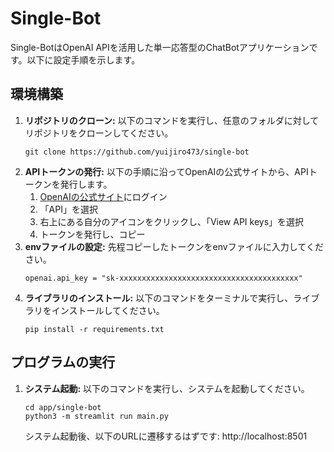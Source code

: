 # Single-Bot
Single-BotはOpenAI APIを活用した単一応答型のChatBotアプリケーションです。以下に設定手順を示します。
## 環境構築
1. **リポジトリのクローン:** 以下のコマンドを実行し、任意のフォルダに対してリポジトリをクローンしてください。
    ```
    git clone https://github.com/yuijiro473/single-bot
    ```
2. **APIトークンの発行:** 以下の手順に沿ってOpenAIの公式サイトから、APIトークンを発行します。
    1. [OpenAIの公式サイト](https://openai.com/product)にログイン
    2. 「API」を選択
    3. 右上にある自分のアイコンをクリックし、「View API keys」を選択
    4. トークンを発行し、コピー
3. **envファイルの設定:** 先程コピーしたトークンをenvファイルに入力してください。
    ```
    openai.api_key = "sk-xxxxxxxxxxxxxxxxxxxxxxxxxxxxxxxxxxxxxxxx"
    ```
4. **ライブラリのインストール:** 以下のコマンドをターミナルで実行し、ライブラリをインストールしてください。
    ```
    pip install -r requirements.txt
    ```

## プログラムの実行
1. **システム起動:** 以下のコマンドを実行し、システムを起動してください。
    ```
    cd app/single-bot
    python3 -m streamlit run main.py
    ```
   システム起動後、以下のURLに遷移するはずです: http://localhost:8501
